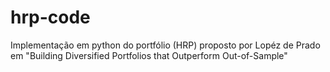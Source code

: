 # hrp-code
Implementação em python do portfólio (HRP) proposto por Lopéz de Prado em "Building Diversified Portfolios that Outperform Out-of-Sample"
